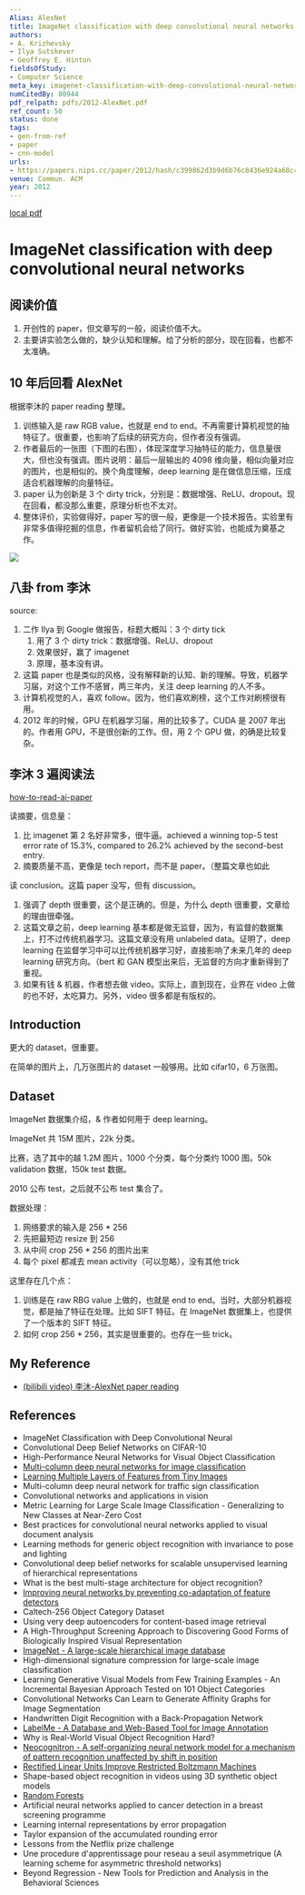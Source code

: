 ```yaml
---
Alias: AlexNet
title: ImageNet classification with deep convolutional neural networks
authors:
- A. Krizhevsky
- Ilya Sutskever
- Geoffrey E. Hinton
fieldsOfStudy:
- Computer Science
meta_key: imagenet-classification-with-deep-convolutional-neural-networks
numCitedBy: 80944
pdf_relpath: pdfs/2012-AlexNet.pdf
ref_count: 50
status: done
tags:
- gen-from-ref
- paper
- cnn-model
urls:
- https://papers.nips.cc/paper/2012/hash/c399862d3b9d6b76c8436e924a68c45b-Abstract.html
venue: Commun. ACM
year: 2012
---
```


[local pdf](../../../pdfs/2012-AlexNet.pdf)

# ImageNet classification with deep convolutional neural networks

## 阅读价值

1. 开创性的 paper，但文章写的一般，阅读价值不大。
2. 主要讲实验怎么做的，缺少认知和理解。给了分析的部分，现在回看，也都不太准确。

## 10 年后回看 AlexNet

根据李沐的 paper reading 整理。

1. 训练输入是 raw RGB value，也就是 end to end。不再需要计算机视觉的抽特征了。很重要，也影响了后续的研究方向，但作者没有强调。
2. 作者最后的一张图（下图的右图），体现深度学习抽特征的能力，信息量很大，但也没有强调。图片说明：最后一层输出的 4098 维向量，相似向量对应的图片，也是相似的。换个角度理解，deep learning 是在做信息压缩，压成适合机器理解的向量特征。
3. paper 认为创新是 3 个 dirty trick，分别是：数据增强、ReLU、dropout。现在回看，都没那么重要，原理分析也不太对。
4. 整体评价，实验做得好，paper 写的很一般，更像是一个技术报告。实验里有非常多值得挖掘的信息，作者留机会给了同行。做好实验，也能成为奠基之作。

![](https://tva1.sinaimg.cn/large/e6c9d24egy1h3vt29bqg5j215g0n448c.jpg)

## 八卦 from 李沐

source:

1. 二作 Ilya 到 Google 做报告，标题大概叫：3 个 dirty tick
	1. 用了 3 个 dirty trick：数据增强、ReLU、dropout
	2. 效果很好，赢了 imagenet
	3. 原理，基本没有讲。
2. 这篇 paper 也是类似的风格，没有解释新的认知、新的理解。导致，机器学习届，对这个工作不感冒，两三年内，关注 deep learning 的人不多。
3. 计算机视觉的人，喜欢 follow。因为，他们喜欢刷榜，这个工作对刷榜很有用。
4. 2012 年的时候，GPU 在机器学习届，用的比较多了。CUDA 是 2007 年出的。作者用 GPU，不是很创新的工作。但，用 2 个 GPU 做，的确是比较复杂。

## 李沐 3 遍阅读法

[how-to-read-ai-paper](../05-Notes%20Block/how-to-read-ai-paper.md)

读摘要，信息量：

1. 比 imagenet 第 2 名好非常多，很牛逼。achieved a winning top-5 test error rate of 15.3%, compared to 26.2% achieved by the second-best entry.
2. 摘要质量不高，更像是 tech report，而不是 paper。（整篇文章也如此

读 conclusion。这篇 paper 没写，但有 discussion。

1. 强调了 depth 很重要，这个是正确的。但是，为什么 depth 很重要，文章给的理由很牵强。
2. 这篇文章之前，deep learning 基本都是做无监督，因为，有监督的数据集上，打不过传统机器学习。这篇文章没有用 unlabeled data。证明了，deep learning 在监督学习中可以比传统机器学习好，直接影响了未来几年的 deep learning 研究方向。（bert 和 GAN 模型出来后，无监督的方向才重新得到了重视。
3. 如果有钱 & 机器，作者想去做 video。实际上，直到现在，业界在 video 上做的也不好，太吃算力。另外，video 很多都是有版权的。

## Introduction

更大的 dataset，很重要。

在简单的图片上，几万张图片的 dataset 一般够用。比如 cifar10，6 万张图。

## Dataset

ImageNet 数据集介绍，& 作者如何用于 deep learning。

ImageNet 共 15M 图片，22k 分类。

比赛，选了其中的越 1.2M 图片，1000 个分类，每个分类约 1000 图。50k validation 数据，150k test 数据。

2010 公布 test，之后就不公布 test 集合了。

数据处理：

1. 网络要求的输入是 256 * 256
2. 先把最短边 resize 到 256
3. 从中间 crop 256 * 256 的图片出来
4. 每个 pixel 都减去 mean activity（可以忽略），没有其他 trick

这里存在几个点：
1. 训练是在 raw RBG value 上做的，也就是 end to end。当时，大部分机器视觉，都是抽了特征在处理。比如 SIFT 特征。在 ImageNet 数据集上，也提供了一个版本的 SIFT 特征。
2. 如何 crop 256 * 256，其实是很重要的。也存在一些 trick。

## My Reference

- [(bilibili video) 李沐-AlexNet paper reading](https://www.bilibili.com/video/BV1ih411J7Kz/?spm_id_from=333.788&vd_source=1697bbf64aa697e049f71ddb4140612c)

## References

- ImageNet Classification with Deep Convolutional Neural
- Convolutional Deep Belief Networks on CIFAR-10
- High-Performance Neural Networks for Visual Object Classification
- [Multi-column deep neural networks for image classification](./multi-column-deep-neural-networks-for-image-classification.md)
- [Learning Multiple Layers of Features from Tiny Images](./learning-multiple-layers-of-features-from-tiny-images.md)
- Multi-column deep neural network for traffic sign classification
- Convolutional networks and applications in vision
- Metric Learning for Large Scale Image Classification - Generalizing to New Classes at Near-Zero Cost
- Best practices for convolutional neural networks applied to visual document analysis
- Learning methods for generic object recognition with invariance to pose and lighting
- Convolutional deep belief networks for scalable unsupervised learning of hierarchical representations
- What is the best multi-stage architecture for object recognition?
- [Improving neural networks by preventing co-adaptation of feature detectors](./improving-neural-networks-by-preventing-co-adaptation-of-feature-detectors.md)
- Caltech-256 Object Category Dataset
- Using very deep autoencoders for content-based image retrieval
- A High-Throughput Screening Approach to Discovering Good Forms of Biologically Inspired Visual Representation
- [ImageNet - A large-scale hierarchical image database](./imagenet-a-large-scale-hierarchical-image-database.md)
- High-dimensional signature compression for large-scale image classification
- Learning Generative Visual Models from Few Training Examples - An Incremental Bayesian Approach Tested on 101 Object Categories
- Convolutional Networks Can Learn to Generate Affinity Graphs for Image Segmentation
- Handwritten Digit Recognition with a Back-Propagation Network
- [LabelMe - A Database and Web-Based Tool for Image Annotation](./labelme-a-database-and-web-based-tool-for-image-annotation.md)
- Why is Real-World Visual Object Recognition Hard?
- [Neocognitron - A self-organizing neural network model for a mechanism of pattern recognition unaffected by shift in position](./neocognitron-a-self-organizing-neural-network-model-for-a-mechanism-of-pattern-recognition-unaffected-by-shift-in-position.md)
- [Rectified Linear Units Improve Restricted Boltzmann Machines](./rectified-linear-units-improve-restricted-boltzmann-machines.md)
- Shape-based object recognition in videos using 3D synthetic object models
- [Random Forests](./random-forests.md)
- Artificial neural networks applied to cancer detection in a breast screening programme
- Learning internal representations by error propagation
- Taylor expansion of the accumulated rounding error
- Lessons from the Netflix prize challenge
- Une procedure d'apprentissage pour reseau a seuil asymmetrique (A learning scheme for asymmetric threshold networks)
- Beyond Regression - New Tools for Prediction and Analysis in the Behavioral Sciences
